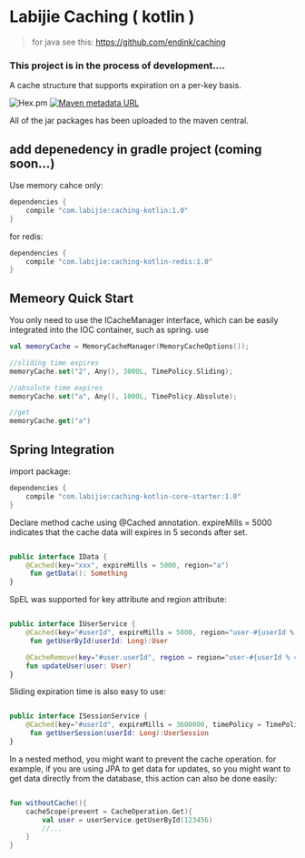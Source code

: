 # Labijie Caching ( kotlin )
>for java see this: https://github.com/endink/caching

### This project is in the process of development....

A cache structure that supports expiration on a per-key basis.


![Hex.pm](https://img.shields.io/hexpm/l/plug.svg)
[![Maven metadata URL](https://img.shields.io/maven-metadata/v/http/central.maven.org/maven2/com/labijie/labijie-caching-kotlin/maven-metadata.xml.svg)](http://central.maven.org/maven2/com/labijie/labijie-caching)

All of the jar packages has been uploaded to the maven central.


## add depenedency in gradle project (coming soon...)

Use memory cahce only:
```groovy
dependencies {
    compile "com.labijie:caching-kotlin:1.0"
}
```

for redis:
```groovy
dependencies {
    compile "com.labijie:caching-kotlin-redis:1.0"
}
```

## Memeory Quick Start
You only need to use the ICacheManager interface, which can be easily integrated into the IOC container, such as spring.
use 

```kotlin
val memoryCache = MemoryCacheManager(MemoryCacheOptions());

//sliding time expires
memoryCache.set("2", Any(), 3000L, TimePolicy.Sliding);

//absolute time expires
memoryCache.set("a", Any(), 1000L, TimePolicy.Absolute);

//get
memoryCache.get("a")

```

## Spring Integration

import package:
```groovy
dependencies {
    compile "com.labijie:caching-kotlin-core-starter:1.0"
}
```

Declare method cache using @Cached annotation.
expireMills = 5000 indicates that the cache data will expires in 5 seconds after set.

```kotlin

public interface IData {
    @Cached(key="xxx", expireMills = 5000, region="a")
     fun getData(): Something
}

```

SpEL was supported for key attribute and region attribute:


```kotlin

public interface IUserService {
    @Cached(key="#userId", expireMills = 5000, region="user-#{userId % 4}")
     fun getUserById(userId: Long):User

    @CacheRemove(key="#user.userId", region = region="user-#{userId % 4}")
    fun updateUser(user: User)
}

```

Sliding expiration time is also easy to use:

```kotlin

public interface ISessionService {
    @Cached(key="#userId", expireMills = 3600000, timePolicy = TimePolicy.Sliding)
     fun getUserSession(userId: Long):UserSession
}

```

In a nested method, you might want to prevent the cache operation. for example, if you are using JPA to get data for updates, so you might want to get data directly from the database, this action can also be done easily:


```kotlin

fun withoutCache(){
    cacheScope(prevent = CacheOperation.Get){
        val user = userService.getUserById(123456)  
        //...
    }
}

```



